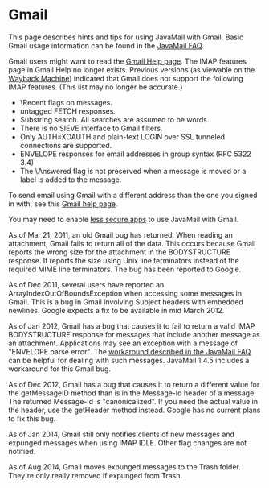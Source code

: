 Gmail
=====

This page describes hints and tips for using JavaMail with Gmail. Basic
Gmail usage information can be found in the
[JavaMail FAQ](FAQ.html#gmail).

Gmail users might want to read the
[Gmail Help page](https://support.google.com/mail/topic/7280141?hl=en).
The IMAP features page in Gmail Help no longer exists.
Previous versions (as viewable on the
[Wayback Machine](https://web.archive.org/web/20140918045327/https://support.google.com/mail/answer/78761?hl=en&ref_topic=3397501))
indicated that Gmail does not support the following IMAP features.
(This list may no longer be accurate.)

* \Recent flags on messages.
* untagged FETCH responses.
* Substring search. All searches are assumed to be words.
* There is no SIEVE interface to Gmail filters.
* Only AUTH=XOAUTH and plain-text LOGIN over SSL tunneled connections are supported.
* ENVELOPE responses for email addresses in group syntax (RFC 5322 3.4)
* The \Answered flag is not preserved when a message is moved or a label is added to the message.

To send email using Gmail with a different address than the one you
signed in with, see this
[Gmail help page](https://support.google.com/mail/bin/answer.py?hl=en&answer=22370).

You may need to enable
[less secure apps](https://www.google.com/settings/security/lesssecureapps)
to use JavaMail with Gmail.

As of Mar 21, 2011, an old Gmail bug has returned. When reading an
attachment, Gmail fails to return all of the data. This occurs because
Gmail reports the wrong size for the attachment in the BODYSTRUCTURE
response. It reports the size using Unix line terminators instead of
the required MIME line terminators. The bug has been reported to
Google.

As of Dec 2011, several users have reported an
ArrayIndexOutOfBoundsException when accessing some messages in Gmail.
This is a bug in Gmail involving Subject headers with embedded
newlines. Google expects a fix to be available in mid March 2012.

As of Jan 2012, Gmail has a bug that causes it to fail to return a
valid IMAP BODYSTRUCTURE response for messages that include another
message as an attachment. Applications may see an exception with a
message of "ENVELOPE parse error". The
[workaround described in the JavaMail FAQ](FAQ.html#imapserverbug)
can be helpful for dealing with such messages. JavaMail 1.4.5 includes
a workaround for this Gmail bug.

As of Dec 2012, Gmail has a bug that causes it to return a different
value for the getMessageID method than is in the Message-Id header of a
message. The returned Message-Id is "canonicalized". If you need the
actual value in the header, use the getHeader method instead. Google
has no current plans to fix this bug.

As of Jan 2014, Gmail still only notifies clients of new messages and
expunged messages when using IMAP IDLE. Other flag changes are not
notified.

As of Aug 2014, Gmail moves expunged messages to the Trash folder.
They're only really removed if expunged from Trash.
